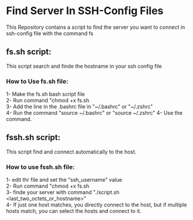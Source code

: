 # Find Server In SSH-Config Files
This Repository contains a script to find the server you want to connect in ssh-config file with the command fs

## fs.sh script:
This script search and finde the hostname in your ssh config file
### How to Use fs.sh file:
1- Make the fs.sh bash script file <br />
2- Run command "chmod +x fs.sh <br />
3- Add the line in the .bashrc file in "~/.bashrc" or "~/.zshrc"<br />
4- Run the command "source ~/.bashrc" or "source ~/.zshrc"
4- Use the command.

## fssh.sh script:
This script find and connect automatically to the host.<br />
### How to use fssh.sh file:
1- edit thr file and set the "ssh_username" value<br />
2- Run command "chmod +x fs.sh <br />
3- finde your server with command "./script.sh <last_two_octets_or_hostname>"<br />
4- If just one host matches, you directly connect to the host, but if multiple hosts match, you can select the hosts and connect to it.<br />
